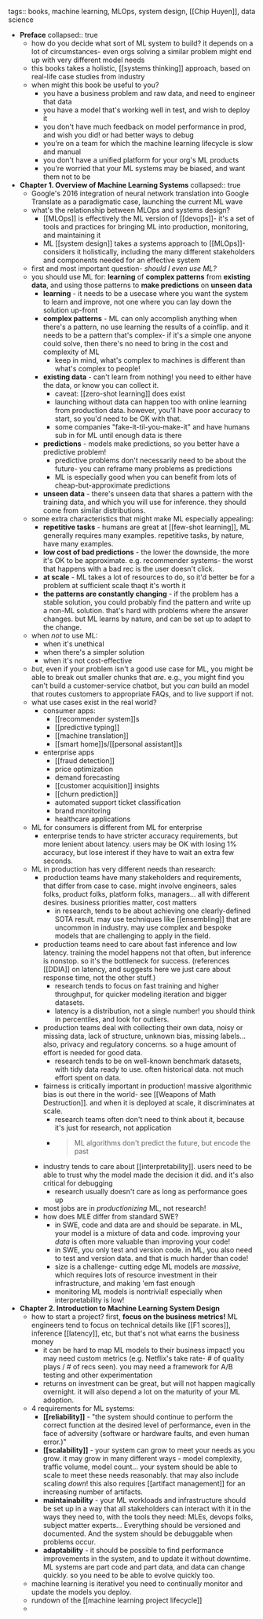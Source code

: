 tags:: books, machine learning, MLOps, system design, [[Chip Huyen]], data science

- **Preface**
  collapsed:: true
	- how do you decide what sort of ML system to build? it depends on a lot of circumstances- even orgs solving a similar problem might end up with very different model needs
	- this books takes a holistic, [[systems thinking]] approach, based on real-life case studies from industry
	- when might this book be useful to you?
		- you have a business problem and raw data, and need to engineer that data
		- you have a model that's working well in test, and wish to deploy it
		- you don't have much feedback on model performance in prod, and wish you did! or had better ways to debug
		- you're on a team for which the machine learning lifecycle is slow and manual
		- you don't have a unified platform for your org's ML products
		- you're worried that your ML systems may be biased, and want them not to be
- **Chapter 1. Overview of Machine Learning Systems**
  collapsed:: true
	- Google's 2016 integration of neural network translation into Google Translate as a paradigmatic case, launching the current ML wave
	- what's the relationship between MLOps and systems design?
		- [[MLOps]] is effectively the ML version of [[devops]]- it's a set of tools and practices for bringing ML into production, monitoring, and maintaining it
		- ML [[system design]] takes a systems approach to [[MLOps]]- considers it holistically,  including the many different stakeholders and components needed for an effective system
	- first and most important question- _should I even use ML?_
	- you should use ML for: **learning** of **complex patterns** from **existing data**, and using those patterns to **make predictions** on **unseen data**
		- **learning** - it needs to be a usecase where you want the system to learn and improve, not one where you can lay down the solution up-front
		- **complex patterns** - ML can only accomplish anything when there's a pattern, no use learning the results of a coinflip. and it needs to be a pattern that's complex- if it's a simple one anyone could solve, then there's no need to bring in the cost and complexity of ML
			- keep in mind, what's complex to machines is different than what's complex to people!
		- **existing data** - can't learn from nothing! you need to either have the data, or know you can collect it.
			- caveat: [[zero-shot learning]] does exist
			- launching without data can happen too with online learning from production data. however, you'll have poor accuracy to start, so you'd need to be OK with that.
			- some companies "fake-it-til-you-make-it" and have humans sub in for ML until enough data is there
		- **predictions** - models make predictions, so you better have a predictive problem!
			- predictive problems don't necessarily need to be about the future- you can reframe many problems as predictions
			- ML is especially good when you can benefit from lots of cheap-but-approximate predictions
		- **unseen data** - there's unseen data that shares a pattern with the training data, and which you will use for inference. they should come from similar distributions.
	- some extra characteristics that might make ML especially appealing:
		- **repetitive tasks** - humans are great at [[few-shot learning]], ML generally requires many examples. repetitive tasks, by nature, have many examples.
		- **low cost of bad predictions** - the lower the downside, the more it's OK to be approximate. e.g. recommender systems- the worst that happens with a bad rec is the user doesn't click.
		- **at scale** - ML takes a lot of resources to do, so it'd better be for a problem at sufficient scale thaqt it's worth it
		- **the patterns are constantly changing** - if the problem has a stable solution, you could probably find the pattern and write up a non-ML solution. that's hard with problems where the answer changes. but ML learns by nature, and can be set up to adapt to the change.
	- when _not_ to use ML:
		- when it's unethical
		- when there's a simpler solution
		- when it's not cost-effective
	- _but_, even if your problem isn't a good use case for ML, you might be able to break out smaller chunks that _are_. e.g., you might find you can't build a customer-service chatbot, but you _can_ build an model that routes customers to appropriate FAQs, and to live support if not.
	- what use cases exist in the real world?
		- consumer apps:
			- [[recommender system]]s
			- [[predictive typing]]
			- [[machine translation]]
			- [[smart home]]s/[[personal assistant]]s
		- enterprise apps
			- [[fraud detection]]
			- price optimization
			- demand forecasting
			- [[customer acquisition]] insights
			- [[churn prediction]]
			- automated support ticket classification
			- brand monitoring
			- healthcare applications
	- ML for consumers is different from ML for enterprise
		- enterprise tends to have stricter accuracy requirements, but more lenient about latency. users may be OK with losing 1% accuracy, but lose interest if they have to wait an extra few seconds.
	- ML in production has very different needs than research:
		- production teams have many stakeholders and requirements, that differ from case to case. might involve engineers, sales folks, product folks, platform folks, managers... all with different desires. business priorities matter, cost matters
			- in research, tends to be about achieving one clearly-defined SOTA result. may use techniques like [[ensembling]] that are uncommon in industry. may use complex and bespoke models that are challenging to apply in the field.
		- production teams need to care about fast inference and low latency. training the model happens not that often, but inference is nonstop. so it's the bottleneck for success.  (references [[DDIA]] on latency, and suggests here we just care about response time, not the other stuff.)
			- research tends to focus on fast training and higher throughput, for quicker modeling iteration and bigger datasets.
			- latency is a distribution, not a single number! you should think in percentiles, and look for outliers.
		- production teams deal with collecting their own data, noisy or missing data, lack of structure, unknown bias, missing labels... also, privacy and regulatory concerns. so a huge amount of effort is needed for good data.
			- research tends to be on well-known benchmark datasets, with tidy data ready to use. often historical data. not much effort spent on data.
		- fairness is critically important in production! massive algorithmic bias is out there in the world- see [[Weapons of Math Destruction]]. and when it is deployed at scale, it discriminates at scale.
			- research teams often don't need to think about it, because it's just for research, not application
			- > ML algorithms don't predict the future, but encode the past
		- industry tends to care about [[interpretability]]. users need to be able to trust why the model made the decision it did. and it's also critical for debugging
			- research usually doesn't care as long as performance goes up
		- most jobs are in *productionizing* ML, not research!
		- how does MLE differ from standard SWE?
			- in SWE, code and data are and should be separate. in ML, your model is a mixture of data and code. improving your _data_ is often more valuable than improving your code!
			- in SWE, you only test and version code. in ML, you also need to test and version data. and that is much harder than code!
			- size is a challenge- cutting edge ML models are _massive_, which requires lots of resource investment in their infrastructure, and making 'em fast enough
			- monitoring ML models is nontrivial! especially when interpretability is low!
- **Chapter 2. Introduction to Machine Learning System Design**
	- how to start a project? first, **focus on the business metrics!** ML engineers tend to focus on technical details like [[F1 scores]], inference [[latency]], etc, but that's not what earns the business money
		- it can be hard to map ML models to their business impact! you may need custom metrics (e.g. Netflix's take rate- # of quality plays / # of recs seen). you may need a framework for A/B testing and other experimentation
		- returns on investment can be great, but will not happen magically overnight. it will also depend a lot on the maturity of your ML adoption.
	- 4 requirements for ML systems:
		- **[[reliability]]** - "the system should continue to perform the correct function at the desired level of performance, even in the face of adversity (software or hardware faults, and even human error.)"
		- **[[scalability]]** - your system can grow to meet your needs as you grow. it may grow in many different ways - model complexity, traffic volume, model count... your system should be able to scale to meet these needs reasonably. that may also include scaling _down_! this also requires [[artifact management]] for an increasing number of artifacts.
		- **maintainability** - your ML workloads and infrastructure should be set up in a way that all stakeholders can interact with it in the ways they need to, with the tools they need: MLEs, devops folks, subject matter experts... Everything should be versioned and documented. And the system should be debuggable when problems occur.
		- **adaptability** - it should be possible to find performance improvements in the system, and to update it without downtime. ML systems are part code and part data, and data can change quickly. so you need to be able to evolve quickly too.
	- machine learning is iterative! you need to continually monitor and update the models you deploy.
	- rundown of the [[machine learning project lifecycle]]
	-